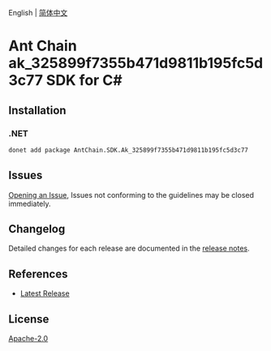 English | [简体中文](README-CN.md)

# Ant Chain ak_325899f7355b471d9811b195fc5d3c77 SDK for C#

## Installation

### .NET

```bash
donet add package AntChain.SDK.Ak_325899f7355b471d9811b195fc5d3c77
```

## Issues

[Opening an Issue](https://github.com/alipay/antchain-openapi-prod-sdk/issues/new), Issues not conforming to the guidelines may be closed immediately.

## Changelog

Detailed changes for each release are documented in the [release notes](./ChangeLog.md).

## References

* [Latest Release](https://github.com/alipay/antchain-openapi-prod-sdk/)

## License

[Apache-2.0](http://www.apache.org/licenses/LICENSE-2.0)
